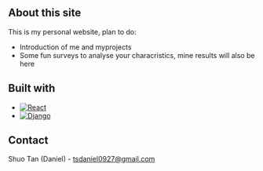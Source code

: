 ## About this site
This is my personal website, plan to do:
* Introduction of me and myprojects
* Some fun surveys to analyse your characristics, mine results will also be here

## Built with
* [![React][React.js]][React-url]
* [![Django][Django.py]][Django-url]

## Contact
Shuo Tan (Daniel) - tsdaniel0927@gmail.com



<!-- MARKDOWN LINKS & IMAGES -->
[Django.py]:https://img.shields.io/badge/-Django-092E20.svg?style=for-the-badge&logo=django&style=flat
[Django-url]: https://www.djangoproject.com/

[React.js]: https://img.shields.io/badge/React-20232A?style=for-the-badge&logo=react&logoColor=61DAFB
[React-url]: https://reactjs.org/